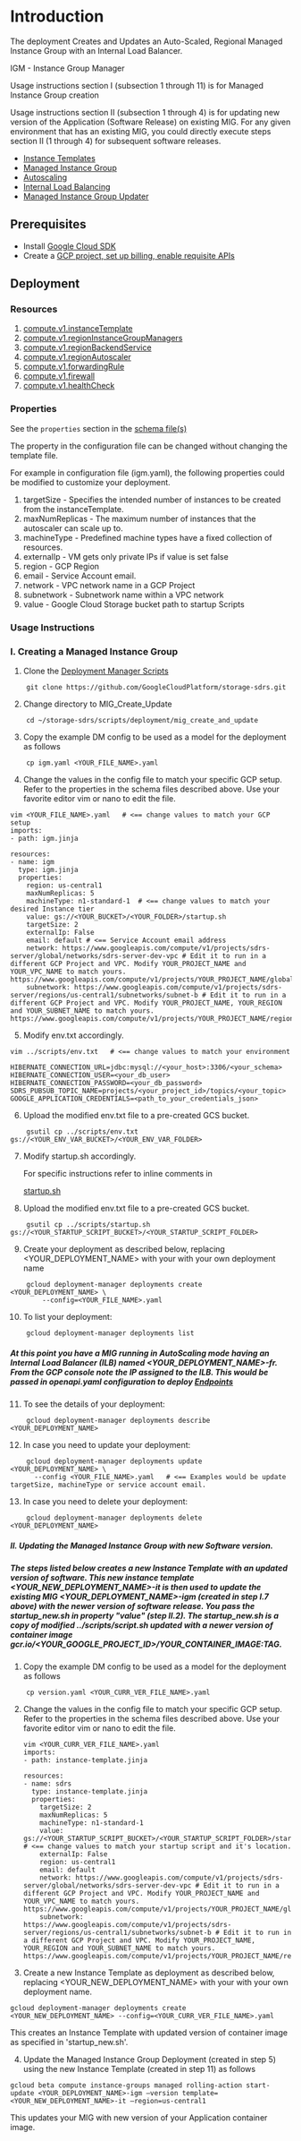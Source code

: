 # Introduction

The deployment Creates and Updates an Auto-Scaled, Regional Managed Instance Group with an Internal Load Balancer.

IGM - Instance Group Manager

Usage instructions section I (subsection 1 through 11) is for Managed Instance Group creation

Usage instructions section II (subsection 1 through 4) is for updating new version of the Application (Software Release) on existing MIG. For any given environment that has an existing MIG, you could directly execute steps section II (1 through 4) for subsequent software releases.

- [Instance Templates](https://cloud.google.com/compute/docs/instance-templates/)
- [Managed Instance Group](https://cloud.google.com/compute/docs/instance-groups/)
- [Autoscaling](https://cloud.google.com/compute/docs/autoscaler/)
- [Internal Load Balancing](https://cloud.google.com/sql/docs/mysql/high-availability)
- [Managed Instance Group Updater](https://cloud.google.com/compute/docs/instance-groups/updating-managed-instance-groups)

## Prerequisites
- Install [Google Cloud SDK](https://cloud.google.com/sdk)
- Create a [GCP project, set up billing, enable requisite APIs](../../README.md)


## Deployment

### Resources

1. [compute.v1.instanceTemplate](https://cloud.google.com/compute/docs/reference/rest/v1/instanceTemplates)
2. [compute.v1.regionInstanceGroupManagers](https://cloud.google.com/compute/docs/reference/rest/v1/regionInstanceGroupManagers)
3. [compute.v1.regionBackendService](https://cloud.google.com/compute/docs/reference/rest/v1/regionBackendServices)
4. [compute.v1.regionAutoscaler](https://cloud.google.com/compute/docs/reference/rest/v1/regionAutoscalers)
5. [compute.v1.forwardingRule](https://cloud.google.com/compute/docs/reference/rest/v1/forwardingRules)
6. [compute.v1.firewall](https://cloud.google.com/compute/docs/reference/rest/v1/firewalls)
7. [compute.v1.healthCheck](https://cloud.google.com/compute/docs/reference/rest/v1/healthChecks)



### Properties

See the `properties` section in the [schema file(s)](https://cloud.google.com/deployment-manager/docs/configuration/templates/using-schemas)

The property in the configuration file can be changed without changing the template file.

For example in configuration file (igm.yaml), the following properties could be modified to customize your deployment.

1. targetSize - Specifies the intended number of instances to be created from the instanceTemplate.
2. maxNumReplicas - The maximum number of instances that the autoscaler can scale up to.
3. machineType - Predefined machine types have a fixed collection of resources.
4. externalIp - VM gets only private IPs if value is set false
5. region - GCP Region
6. email - Service Account email.
7. network - VPC network name in a GCP Project
8. subnetwork - Subnetwork name within a VPC network
9. value - Google Cloud Storage bucket path to startup Scripts




### Usage Instructions

### I. Creating a Managed Instance Group


1. Clone the [Deployment Manager Scripts](https://github.com/GoogleCloudPlatform/storage-sdrs.git)

```shell
    git clone https://github.com/GoogleCloudPlatform/storage-sdrs.git
```

2. Change directory to MIG_Create_Update

```shell
    cd ~/storage-sdrs/scripts/deployment/mig_create_and_update
```

3. Copy the example DM config to be used as a model for the deployment as follows

```shell
    cp igm.yaml <YOUR_FILE_NAME>.yaml
```

4. Change the values in the config file to match your specific GCP setup.
   Refer to the properties in the schema files described above. Use your favorite
   editor vim or nano to edit the file.

```shell
vim <YOUR_FILE_NAME>.yaml   # <== change values to match your GCP setup
imports:
- path: igm.jinja

resources:
- name: igm
  type: igm.jinja
  properties:
    region: us-central1
    maxNumReplicas: 5
    machineType: n1-standard-1  # <== change values to match your desired Instance tier
    value: gs://<YOUR_BUCKET>/<YOUR_FOLDER>/startup.sh
    targetSize: 2
    externalIp: False
    email: default # <== Service Account email address
    network: https://www.googleapis.com/compute/v1/projects/sdrs-server/global/networks/sdrs-server-dev-vpc # Edit it to run in a different GCP Project and VPC. Modify YOUR_PROJECT_NAME and YOUR_VPC_NAME to match yours. https://www.googleapis.com/compute/v1/projects/YOUR_PROJECT_NAME/global/networks/YOUR_VPC_NAME
    subnetwork: https://www.googleapis.com/compute/v1/projects/sdrs-server/regions/us-central1/subnetworks/subnet-b # Edit it to run in a different GCP Project and VPC. Modify YOUR_PROJECT_NAME, YOUR_REGION and YOUR_SUBNET_NAME to match yours. https://www.googleapis.com/compute/v1/projects/YOUR_PROJECT_NAME/regions/YOUR_REGION/subnetworks/YOUR_SUBNET_NAME
```

5. Modify env.txt accordingly.

```shell
vim ../scripts/env.txt   # <== change values to match your environment

HIBERNATE_CONNECTION_URL=jdbc:mysql://<your_host>:3306/<your_schema>
HIBERNATE_CONNECTION_USER=<your_db_user>
HIBERNATE_CONNECTION_PASSWORD=<your_db_password>
SDRS_PUBSUB_TOPIC_NAME=projects/<your_project_id>/topics/<your_topic>
GOOGLE_APPLICATION_CREDENTIALS=<path_to_your_credentials_json>
```

6. Upload the modified env.txt file to a pre-created GCS bucket.

```shell
    gsutil cp ../scripts/env.txt gs://<YOUR_ENV_VAR_BUCKET>/<YOUR_ENV_VAR_FOLDER>
```

7. Modify startup.sh accordingly.

   For specific instructions refer to inline comments in

   [startup.sh](./scripts/startup.sh)   


8. Upload the modified env.txt file to a pre-created GCS bucket.

```shell
    gsutil cp ../scripts/startup.sh gs://<YOUR_STARTUP_SCRIPT_BUCKET>/<YOUR_STARTUP_SCRIPT_FOLDER>
```

9. Create your deployment as described below, replacing <YOUR_DEPLOYMENT_NAME>
   with your with your own deployment name

```shell
    gcloud deployment-manager deployments create <YOUR_DEPLOYMENT_NAME> \
        --config=<YOUR_FILE_NAME>.yaml
```
10. To list your deployment:

```shell
    gcloud deployment-manager deployments list
```
##### At this point you have a MIG running in AutoScaling mode having an Internal Load Balancer (ILB) named <YOUR_DEPLOYMENT_NAME>-fr. From the GCP console note the IP assigned to the ILB. This would be passed in openapi.yaml configuration to deploy [Endpoints](https://cloud.google.com/endpoints/docs/openapi/)


11. To see the details of your deployment:

```shell
    gcloud deployment-manager deployments describe <YOUR_DEPLOYMENT_NAME>
```

12. In case you need to update your deployment:

```shell
    gcloud deployment-manager deployments update <YOUR_DEPLOYMENT_NAME> \
      --config <YOUR_FILE_NAME>.yaml   # <== Examples would be update targetSize, machineType or service account email.
```

13. In case you need to delete your deployment:

```shell
    gcloud deployment-manager deployments delete <YOUR_DEPLOYMENT_NAME>
```


##### II. Updating the Managed Instance Group with new Software version.

##### The steps listed below creates a new Instance Template with an updated version of software. This new instance template <YOUR_NEW_DEPLOYMENT_NAME>-it is then used to update the existing MIG <YOUR_DEPLOYMENT_NAME>-igm (created in step I.7 above) with the newer version of software release. You pass the startup_new.sh in property "value" (step II.2). The startup_new.sh is a copy of modified ../scripts/script.sh updated with a newer version of container image gcr.io/<YOUR_GOOGLE_PROJECT_ID>/YOUR_CONTAINER_IMAGE:TAG.

1. Copy the example DM config to be used as a model for the deployment as follows

```shell
    cp version.yaml <YOUR_CURR_VER_FILE_NAME>.yaml
```

2. Change the values in the config file to match your specific GCP setup.
   Refer to the properties in the schema files described above. Use your favorite
   editor vim or nano to edit the file.

   ```shell
   vim <YOUR_CURR_VER_FILE_NAME>.yaml
   imports:
   - path: instance-template.jinja

   resources:
   - name: sdrs
     type: instance-template.jinja
     properties:
       targetSize: 2
       maxNumReplicas: 5
       machineType: n1-standard-1
       value: gs://<YOUR_STARTUP_SCRIPT_BUCKET>/<YOUR_STARTUP_SCRIPT_FOLDER>/startup_new.sh # <== change values to match your startup script and it's location.
       externalIp: False
       region: us-central1
       email: default
       network: https://www.googleapis.com/compute/v1/projects/sdrs-server/global/networks/sdrs-server-dev-vpc # Edit it to run in a different GCP Project and VPC. Modify YOUR_PROJECT_NAME and YOUR_VPC_NAME to match yours. https://www.googleapis.com/compute/v1/projects/YOUR_PROJECT_NAME/global/networks/YOUR_VPC_NAME
       subnetwork: https://www.googleapis.com/compute/v1/projects/sdrs-server/regions/us-central1/subnetworks/subnet-b # Edit it to run in a different GCP Project and VPC. Modify YOUR_PROJECT_NAME, YOUR_REGION and YOUR_SUBNET_NAME to match yours. https://www.googleapis.com/compute/v1/projects/YOUR_PROJECT_NAME/regions/YOUR_REGION/subnetworks/YOUR_SUBNET_NAME
    ```

  3. Create a new Instance Template as deployment as described below, replacing <YOUR_NEW_DEPLOYMENT_NAME>
         with your with your own deployment name.

  ```shell
  gcloud deployment-manager deployments create <YOUR_NEW_DEPLOYMENT_NAME> --config=<YOUR_CURR_VER_FILE_NAME>.yaml
  ```

  This creates an Instance Template with updated version of container image as specified in 'startup_new.sh'.



  4. Update the Managed Instance Group Deployment (created in step 5) using the new Instance Template (created in step 11) as follows

  ```shell
  gcloud beta compute instance-groups managed rolling-action start-update <YOUR_DEPLOYMENT_NAME>-igm –version template=<YOUR_NEW_DEPLOYMENT_NAME>-it –region=us-central1
  ```

  This updates your MIG with new version of your Application container image.
